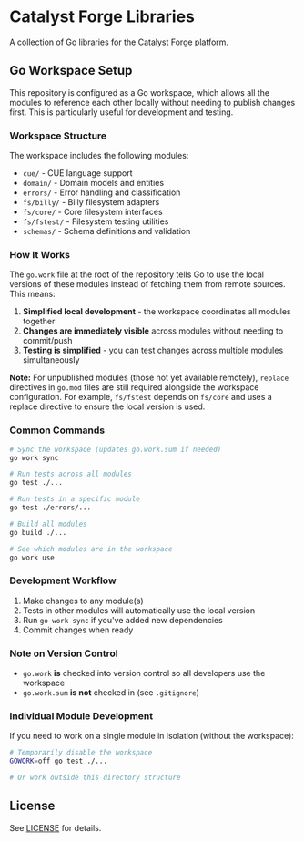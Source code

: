 # Catalyst Forge Libraries

A collection of Go libraries for the Catalyst Forge platform.

## Go Workspace Setup

This repository is configured as a Go workspace, which allows all the modules to reference each other locally without needing to publish changes first. This is particularly useful for development and testing.

### Workspace Structure

The workspace includes the following modules:

- `cue/` - CUE language support
- `domain/` - Domain models and entities
- `errors/` - Error handling and classification
- `fs/billy/` - Billy filesystem adapters
- `fs/core/` - Core filesystem interfaces
- `fs/fstest/` - Filesystem testing utilities
- `schemas/` - Schema definitions and validation

### How It Works

The `go.work` file at the root of the repository tells Go to use the local versions of these modules instead of fetching them from remote sources. This means:

1. **Simplified local development** - the workspace coordinates all modules together
2. **Changes are immediately visible** across modules without needing to commit/push
3. **Testing is simplified** - you can test changes across multiple modules simultaneously

**Note:** For unpublished modules (those not yet available remotely), `replace` directives in `go.mod` files are still required alongside the workspace configuration. For example, `fs/fstest` depends on `fs/core` and uses a replace directive to ensure the local version is used.

### Common Commands

```bash
# Sync the workspace (updates go.work.sum if needed)
go work sync

# Run tests across all modules
go test ./...

# Run tests in a specific module
go test ./errors/...

# Build all modules
go build ./...

# See which modules are in the workspace
go work use
```

### Development Workflow

1. Make changes to any module(s)
2. Tests in other modules will automatically use the local version
3. Run `go work sync` if you've added new dependencies
4. Commit changes when ready

### Note on Version Control

- `go.work` **is** checked into version control so all developers use the workspace
- `go.work.sum` **is not** checked in (see `.gitignore`)

### Individual Module Development

If you need to work on a single module in isolation (without the workspace):

```bash
# Temporarily disable the workspace
GOWORK=off go test ./...

# Or work outside this directory structure
```

## License

See [LICENSE](LICENSE) for details.

